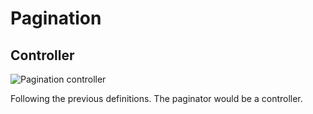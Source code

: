# Pagination

## Controller

![Pagination controller](../.gitbook/assets/pagination\_frontend\_class.drawio.png)

Following the previous definitions. The paginator would be a controller.
